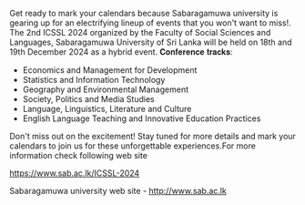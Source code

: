 Get ready to mark your calendars because Sabaragamuwa university is gearing up for an electrifying lineup of events that you won't want to miss!.
The 2nd ICSSL 2024 organized by the Faculty of Social Sciences and Languages, Sabaragamuwa University of Sri Lanka will be held on 18th and 19th December 2024 as a hybrid event. 
 𝐂𝐨𝐧𝐟𝐞𝐫𝐞𝐧𝐜𝐞 𝐭𝐫𝐚𝐜𝐤𝐬:
* Economics and Management for Development
* Statistics and Information Technology
* Geography and Environmental Management
* Society, Politics and Media Studies
* Language, Linguistics, Literature and Culture
* English Language Teaching and Innovative Education Practices
 
 Don't miss out on the excitement! Stay tuned for more details and mark your calendars to join us for these unforgettable experiences.For more information check following web site

 https://www.sab.ac.lk/ICSSL-2024

 Sabaragamuwa university web site - http://www.sab.ac.lk
 
